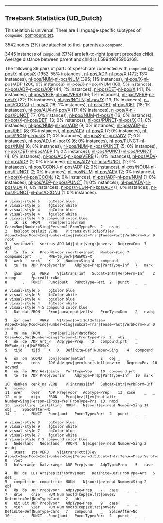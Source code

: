 

--------------------------------------------------------------------------------

## Treebank Statistics (UD_Dutch)

This relation is universal.
There are 1 language-specific subtypes of `compound`: [compound:prt]().

3542 nodes (2%) are attached to their parents as `compound`.

3445 instances of `compound` (97%) are left-to-right (parent precedes child).
Average distance between parent and child is 1.58949745906268.

The following 39 pairs of parts of speech are connected with `compound`: [nl-pos/X]()-[nl-pos/X]() (1952; 55% instances), [nl-pos/ADP]()-[nl-pos/X]() (472; 13% instances), [nl-pos/NUM]()-[nl-pos/NUM]() (395; 11% instances), [nl-pos/X]()-[nl-pos/ADP]() (200; 6% instances), [nl-pos/X]()-[nl-pos/NUM]() (168; 5% instances), [nl-pos/ADP]()-[nl-pos/ADP]() (44; 1% instances), [nl-pos/DET]()-[nl-pos/X]() (41; 1% instances), [nl-pos/VERB]()-[nl-pos/VERB]() (36; 1% instances), [nl-pos/VERB]()-[nl-pos/X]() (22; 1% instances), [nl-pos/NOUN]()-[nl-pos/X]() (19; 1% instances), [nl-pos/CCONJ]()-[nl-pos/X]() (18; 1% instances), [nl-pos/DET]()-[nl-pos/DET]() (18; 1% instances), [nl-pos/AUX]()-[nl-pos/X]() (17; 0% instances), [nl-pos/X]()-[nl-pos/PUNCT]() (17; 0% instances), [nl-pos/NUM]()-[nl-pos/X]() (16; 0% instances), [nl-pos/X]()-[nl-pos/DET]() (13; 0% instances), [nl-pos/PUNCT]()-[nl-pos/X]() (11; 0% instances), [nl-pos/NUM]()-[nl-pos/ADP]() (9; 0% instances), [nl-pos/ADP]()-[nl-pos/DET]() (8; 0% instances), [nl-pos/ADV]()-[nl-pos/X]() (7; 0% instances), [nl-pos/PRON]()-[nl-pos/X]() (7; 0% instances), [nl-pos/X]()-[nl-pos/ADV]() (7; 0% instances), [nl-pos/ADJ]()-[nl-pos/X]() (6; 0% instances), [nl-pos/PUNCT]()-[nl-pos/NUM]() (6; 0% instances), [nl-pos/NUM]()-[nl-pos/PUNCT]() (5; 0% instances), [nl-pos/DET]()-[nl-pos/ADP]() (4; 0% instances), [nl-pos/PUNCT]()-[nl-pos/PUNCT]() (4; 0% instances), [nl-pos/AUX]()-[nl-pos/VERB]() (3; 0% instances), [nl-pos/ADV]()-[nl-pos/ADP]() (2; 0% instances), [nl-pos/ADV]()-[nl-pos/PUNCT]() (2; 0% instances), [nl-pos/CCONJ]()-[nl-pos/ADP]() (2; 0% instances), [nl-pos/NOUN]()-[nl-pos/PUNCT]() (2; 0% instances), [nl-pos/NUM]()-[nl-pos/ADV]() (2; 0% instances), [nl-pos/X]()-[nl-pos/CCONJ]() (2; 0% instances), [nl-pos/ADP]()-[nl-pos/NUM]() (1; 0% instances), [nl-pos/ADP]()-[nl-pos/PUNCT]() (1; 0% instances), [nl-pos/ADV]()-[nl-pos/ADV]() (1; 0% instances), [nl-pos/NOUN]()-[nl-pos/ADP]() (1; 0% instances), [nl-pos/PUNCT]()-[nl-pos/CCONJ]() (1; 0% instances).


~~~ conllu
# visual-style 5	bgColor:blue
# visual-style 5	fgColor:white
# visual-style 4	bgColor:blue
# visual-style 4	fgColor:white
# visual-style 4 5 compound	color:blue
1	Ik	ik	PRON	Pron|per|1|ev|nom	Case=Nom|Number=Sing|Person=1|PronType=Prs	2	nsubj	_	_
2	besloot	besluit	VERB	V|trans|ovt|1of2of3|ev	Aspect=Imp|Mood=Ind|Number=Sing|Subcat=Tran|Tense=Past|VerbForm=Fin	0	root	_	_
3	serieuzer	serieus	ADJ	Adj|attr|vergr|onverv	Degree=Cmp	7	obl	_	_
4	te	te	X	Prep_N|voor_soort|ev|neut	Number=Sing	7	compound:prt	_	MWE=te_werk|MWEPOS=X
5	werk	werk	X	X	Number=Sing	4	compound	_	_
6	te	te	ADP	Prep|voorinf	AdpType=Prep|PartType=Inf	7	mark	_	_
7	gaan	ga	VERB	V|intrans|inf	Subcat=Intr|VerbForm=Inf	2	xcomp	_	SpaceAfter=No
8	.	.	PUNCT	Punc|punt	PunctType=Peri	2	punct	_	_

~~~


~~~ conllu
# visual-style 5	bgColor:blue
# visual-style 5	fgColor:white
# visual-style 4	bgColor:blue
# visual-style 4	fgColor:white
# visual-style 4 5 compound	color:blue
1	Dat	dat	PRON	Pron|aanw|neut|zelfst	PronType=Dem	2	nsubj	_	_
2	gaf	geef	VERB	V|trans|ovt|1of2of3|ev	Aspect=Imp|Mood=Ind|Number=Sing|Subcat=Tran|Tense=Past|VerbForm=Fin	0	root	_	_
3	me	me	PRON	Pron|per|1|ev|datofacc	Case=Acc,Dat|Number=Sing|Person=1|PronType=Prs	2	obj	_	_
4	de	de	ADP	Art_N	AdpType=Prep	2	compound:prt	_	MWE=de_tijd|MWEPOS=X
5	tijd	tijd	X	X	Definite=Def|Number=Sing	4	compound	_	_
6	om	om	SCONJ	Conj|onder|metinf	_	2	obj	_	_
7	eens	eens	ADV	Adv|gew|geenfunc|stell|onverv	Degree=Pos	10	advmod	_	_
8	na	na	ADV	Adv|deelv	PartType=Vbp	10	compound:prt	_	_
9	te	te	ADP	Prep|voorinf	AdpType=Prep|PartType=Inf	10	mark	_	_
10	denken	denk_na	VERB	V|intrans|inf	Subcat=Intr|VerbForm=Inf	6	xcomp	_	_
11	over	over	ADP	Prep|voor	AdpType=Prep	13	case	_	_
12	mijn	mijn	PRON	Pron|bez|1|ev|neut|attr	Number=Sing|Person=1|Poss=Yes|PronType=Prs	13	nmod	_	_
13	instelling	instelling	NOUN	N|soort|ev|neut	Number=Sing	10	obj	_	SpaceAfter=No
14	.	.	PUNCT	Punc|punt	PunctType=Peri	2	punct	_	_

~~~


~~~ conllu
# visual-style 9	bgColor:blue
# visual-style 9	fgColor:white
# visual-style 7	bgColor:blue
# visual-style 7	fgColor:white
# visual-style 7 9 compound	color:blue
1	Nederland	Nederland	PROPN	N|eigen|ev|neut	Number=Sing	2	nsubj	_	_
2	staat	sta	VERB	V|intrans|ott|3|ev	Aspect=Imp|Mood=Ind|Number=Sing|Person=3|Subcat=Intr|Tense=Pres|VerbForm=Fin	0	root	_	_
3	halverwege	halverwege	ADP	Prep|voor	AdpType=Prep	5	case	_	_
4	de	de	DET	Art|bep|zijdofmv|neut	Definite=Def|PronType=Art	5	det	_	_
5	competitie	competitie	NOUN	N|soort|ev|neut	Number=Sing	2	obl	_	_
6	op	op	ADP	Prep|voor	AdpType=Prep	7	case	_	_
7	drie	drie	NUM	Num|hoofd|bep|zelfst|onverv	Definite=Def|NumType=Card	2	obl	_	_
8	uit	uit	ADP	Prep|voor	AdpType=Prep	9	case	_	_
9	vier	vier	NUM	Num|hoofd|bep|zelfst|onverv	Definite=Def|NumType=Card	7	compound	_	SpaceAfter=No
10	.	.	PUNCT	Punc|punt	PunctType=Peri	2	punct	_	_

~~~


